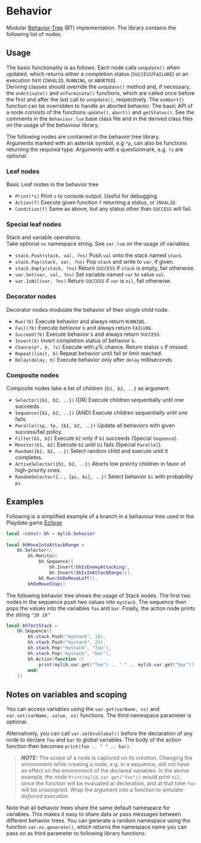 # Behavior
Modular [Behavior-Tree](https://en.wikipedia.org/wiki/Behavior_tree_(artificial_intelligence,_robotics_and_control)) (BT) implementation.
The library contains the following list of nodes.

## Usage

The basic functionality is as follows. Each node calls `onUpdate()` when updated, which returns either a completion status (`SUCCESS`/`FAILURE`) or an execution hint (`INVALID`, `RUNNING`, or `ABORTED`). </br>
Deriving classes should override the `onUpdate()` method and, if necessary, the `onActivate()` and `onTerminate()` functions, which are called once before the first and after the last call to `onUpdate()`, respectively. 
The `onAbort()` function can be overridden to handle an aborted behavior.
The basic API of a node consists of the functions `update()`, `abort()` and `getStatus()`.
See the comments in the `Behaviour.lua` base class file and in the derived class files on the usage of the behaviour library.

The following nodes are contained in the behavior tree library.</br>
Arguments marked with an asterisk symbol, e.g `*p`, can also be functions returning the required type. Arguments with a questionmark, e.g. `?s` are optional.

### Leaf nodes
Basic Leaf nodes in the behavior tree
* `Print(*s)` Print `s` to console output. Useful for debugging.
* `Action(f)` Execute given function `f` returning a status, or `INVALID`.
* `Condition(f)` Same as above, but any status other than `SUCCESS` will fail.

### Special leaf nodes
Stack and variable operations.</br>
Take optional `ns` namespace string.
See `var.lua` on the usage of variables.

* `stack.Push(stack, val, ?ns)` Push `val` onto the stack named `stack`.
* `stack.Pop(stack, var, ?ns)` Pop `stack` and write to `var`, if given.
* `stack.Empty(stack, ?ns)` Return `SUCCESS` if `stack` is empty, fail otherwise. 
* `var.Set(var, val, ?ns)` Set variable named `var` to value `val`.
* `var.IsNil(var, ?ns)` Return `SUCCESS` if `var` is `nil`, fail otherwise.

### Decorator nodes
Decorator nodes modulate the behavior of their single child node.
* `Run(?b)` Execute behavior and always return `RUNNING`.
* `Fail(?b)` Execute behavior `b` and always return `FAILURE`.
* `Succeed(?b)` Execute behavior `b` and always return `SUCCESS`.
* `Invert(b)` Invert completion status of behavior `b`.
* `Chance(p*, b, ?s)` Execute with `p`% chance. Return status `s` if missed.
* `Repeat(limit, b)` Repeat behavior until fail or limit reached.
* `Delay(delay, b)` Execute behavior only after `delay` milliseconds.

### Composite nodes
Composite nodes take a list of children `{b1, b2, ..}` as argument.
* `Selector({b1, b2, ..})` (OR) Execute children sequentially until one succeeds.
* `Sequence({b1, b2, ..})` (AND) Execute children sequentially until one fails.
* `Parallel(sp, fp, {b1, b2, ..})` Update all behaviors with given success/fail policy.
* `Filter(b1, b2)` Execute `b2` only if `b1` succeeds (Special `Sequence`).
* `Monitor(b1, b2)` Execute `b2` until `b1` fails (Special `Parallel`).
* `Random({b1, b2, ..})` Select random child and execute until it completes.
* `ActiveSelector({b1, b2, ..})` Aborts low priority children in favor of high-priority ones.
* `RandomSelector({.., {pi, bi}, ..})` Select behavior `bi` with probability `pi`.

## Examples

Following is a simplified example of a branch in a behaviour tree used in the Playdate game [Eclipse](https://berate.itch.io/eclipse)
```lua
local <const> bh = mylib.behavior
-- ...
local bhMoveIntoAttackRange = 
    bh.Selector({
        bh.Monitor(
            bh.Sequence({
                bh.Invert(bhIsEnemyAttacking),
                bh.Invert(bhIsInAttackRange)}),
            bh.Run(bhDoMoveLeft)),
        bhDoMoveStop})
```

The following behavior tree shows the usage of Stack nodes. 
The first two nodes in the sequence push two values into `mystack`. 
The sequence then pops the values into the variables `foo` and `bar`.
Finally, the action node prints the string `"20 10"`

```lua
local bhTestStack = 
    bh.Sequence({
        bh.stack.Push("mystack", 10),
        bh.stack.Push("mystack", 20),
        bh.stack.Pop("mystack", "foo"),
        bh.stack.Pop("mystack", "bar"),
        bh.Action(function ()
            print(mylib.var.get("foo") .. " " .. mylib.var.get("bar"))
        end)
    })
```
## Notes on variables and scoping

You can access variables using the `var.get(varName, ns)` and `var.set(varName, value, ns)` functions. 
The third namespace parameter is optional.

Alternatively, you can call `var.setEnvGlobal()` before the declaration of any node to declare `foo` and `bar` to global variables.
The body of the action function then becomes `print(foo .. " " .. bar)`.

> **_NOTE:_**  The scope of a node is captured on its *creation*. Changing the environment *while* creating a node, e.g. in a sequence, will not have an effect on the environment of the declared variables. In the above example, the node `Print(mylib.var.get("foo"))` would print `nil`, since the function will be evaluated at decleration, and at that time `foo` will be unassigned. Wrap the argument into a function to simulate *deferred execution*.

Note that all behavior trees share the same default namespace for variables. 
This makes it easy to share data or pass messages between different behavior trees. You can generate a random namespace using the function `var.ns.generate()`, which returns the namespace name you can pass on as third parameter to following library functions.